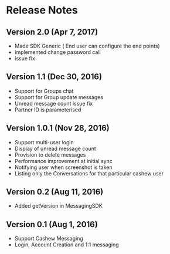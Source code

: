 # Release Notes

## Version 2.0 (Apr 7, 2017)
- Made SDK Generic ( End user can configure the end points)
- implemented change password call
- issue fix

## Version 1.1 (Dec 30, 2016)
- Support for Groups chat
- Support for Group update messages
- Unread message count issue fix
- Partner ID is parameterised

## Version 1.0.1 (Nov 28, 2016)
- Support multi-user login
- Display of unread message count
- Provision to delete messages
- Performance improvement at initial sync
- Notifying user when screenshot is taken
- Listing only the Conversations for that particular cashew user

## Version 0.2 (Aug 11, 2016)
- Added getVersion in MessagingSDK

## Version 0.1 (Aug 1, 2016)
- Support Cashew Messaging
- Login, Account Creation and 1:1 messaging
